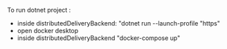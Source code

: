 To run dotnet project :
- inside distributedDeliveryBackend: "dotnet run --launch-profile "https" 
- open docker desktop
- inside distributedDeliveryBackend "docker-compose up"
